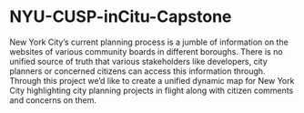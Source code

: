 # NYU-CUSP-inCitu-Capstone
New York City’s current planning process is a jumble of information on the websites of various community boards in different boroughs. There is no unified source of truth that various stakeholders like developers, city planners or concerned citizens can access this information through. Through this project we’d like to create a unified dynamic map for New York City highlighting city planning projects in flight along with citizen comments and concerns on them.
